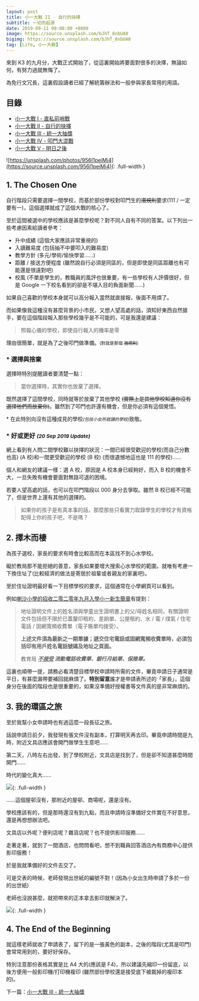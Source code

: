 ```yaml
---
layout: post
title: 小一大戰 II - 自行的抉擇
subtitle: 一切的起源
date: 2019-09-11 00:00:00 +0800
image: https://source.unsplash.com/bJhT_8nbUA0
bigimg: https://source.unsplash.com/bJhT_8nbUA0
tag: [Life, 小一大戰]
---
```


來到 K3 的九月分，大戰正式開始了，從這裏開始將要面對很多的決擇，無論如何，有努力過就無悔了。

為免行文冗長，這裏假設讀者已經了解統籌辦法和一般參與家長常用的用語。

## 目錄

- [小一大戰 I - 直私前哨戰](../2019-07-24-primary-war-1)
- [小一大戰 II - 自行的抉擇](../2019-09-11-primary-war-2)
- [小一大戰 III - 統一大抽獎](../2019-10-03-primary-war-3)
- [小一大戰 IV - 叩門大混戰](../2019-11-21-primary-war-4)
- [小一大戰 V - 明日之後](../2020-03-24-primary-war-5)

![https://unsplash.com/photos/956I1peiMi4](https://source.unsplash.com/956I1peiMi4){: .full-width }

## 1. The Chosen One

自行階段只需要選擇一間學校，而基於部份學校對叩門生的~~潛規則~~要求(111 / 一定要有一)，這個選擇就成了這個大戰的核心了。

至於這間被選中的學校應該是甚麼學校呢？對不同人自有不同的答案。以下列出一些考慮因素給讀者參考：

- 升中成績 (這個大家應該非常重視的)
- 入讀難易度 (包括抽不中要叩入的難易度)
- 教學方針 (多元/學術/愉快學習……)
- 距離 / 接送方便程度 (雖然說自行必須是同區的，但是即使是同區距離也有可能還是很遠對吧)
- 校風 (不單是學生的，教職員的風評也很重要，有一些學校有人評價很好，但是 Google 一下校名看到的卻是不堪入目的負面新聞……)

如果自己喜歡的學校本身就可以高分報入當然就直接報，後面不用煩了。

而如果像我這種沒有甚麼背景的小市民，又想人望高處的話，須知好東西自然搶手，要在這個階段報入那些學校幾乎是不可能的，可是我還是建議：

> 照報心儀的學校，即使自行報入的機率是零

理由很簡單，就是為了之後叩門做準備。<small>(對就是那個 ~~潛規則~~)</small>

### \* 選擇與捨棄

選擇時特別提醒讀者要清楚一點：

> 當你選擇時，其實你也放棄了選擇。

既然選擇了這間學校，同時就等於放棄了其他學校 ~~(實際上是其他學校知道你沒有選擇他們而放棄你)~~。雖然到了叩門也許還有機會，但是你必須有這個覺悟。

<div class="special-text">
  <div>
    * 在此特別向沒有這種成見的學校<small><i>(包括小女所就讀的學校)</i></small>致敬。
  </div>
</div>

### \* 好或更好 <small>_(20 Sep 2019 Update)_</small>

網上看到有人問二間學校難以抉擇的狀況：一間已經很受歡迎的學校(而自己分數也高) (A 校)和一間更受歡迎的學校 (B 校) (而很遺憾地這也是 111 的學校)……

個人和網友的建議一樣：選 A 校，原因是 A 校本身已經夠好，而入 B 校的機會不大，一旦失敗有機會要面對無路可退的困境。

若要人望高處的話，也可以在叩門階段以 000 身分去爭取。雖然 B 校已經不可能了，但是世界上還有其他的選擇的。

> 如果你的孩子是有真本事的話，那麼那些只看實力取錄學生的學校才有資格配得上你的孩子吧，不是嗎？

## 2. 擇木而棲

為孩子選校，家長的要求有時會比較高而在本區找不到心水學校。

礙於教局那不能拒絕的善意，家長如果要增大搜索心水學校的範圍，就唯有考慮一下換住址了(比較經濟的做法是寄居於祖輩或者親友的家裏吧)。

至於住址證明最好看一下目標學校的要求，這個通常在小學網頁可以看到。

例如[喇沙小學的招收二零二零年九月入學小一新生簡章](https://www.la-salle.edu.hk/files/2019-2020/Admission%2010092019/%E6%8B%9B%E6%94%B6%E4%BA%8C%E9%9B%B6%E4%BA%8C%E9%9B%B6%E5%B9%B4%E4%B9%9D%E6%9C%88%E5%85%A5%E5%AD%B8%E5%B0%8F%E4%B8%80%E6%96%B0%E7%94%9F%E7%B0%A1%E7%AB%A0.pdf)有提到：

> 地址證明文件上的姓名須與學童出生證明書上的父/母姓名相同，有關證明文件包括但不限於已蓋釐印租約、差餉單、公屋租約、水 / 電 / 煤氣 / 住宅電話 / 固網寬頻收費單（電子賬單均接受）。
>
> **上述文件須為最新之一期單據；遞交住宅電話或固網寬頻收費單時，必須包括印有用戶姓名電話號碼及地址之頁面。**
>
> 教育局 **_<u>不接受</u> 流動電話收費單、銀行月結單、保險單。_**

這裏也順帶一提，請務必看清楚目標學校申請時所需的文件，畢竟申請日子通常是平日，有甚麼漏帶要補回就麻煩了。**特別留意**誰才是申請表所述的「家長」，這個身分在後面的階段也是很重要的，如果沒準備好授權書等文件真的是非常麻煩的。

## 3. 我的環區之旅

至於我幫小女申請時也有過這麼一段長征之旅。

話說申請日前夕，我發現有張文件沒有副本，打算明天再去印。畢竟申請時間是九時，附近文具店應該會開門做學生生意吧……

第二天，八時左右出發，到了學校附近，文具店是找到了，但是卻不知道甚麼時間開門……

時代的變化真大……

![](https://res.cloudinary.com/twenty20/private_images/t_standard-fit/v1521838704/photosp/1c2eea50-4a1c-4825-a4ab-01f76656b369/1c2eea50-4a1c-4825-a4ab-01f76656b369.jpg){: .full-width }

……這個屋邨沒有，那附近的屋邨、商場呢，還是沒有。

學校應該有的，但是那時還沒有到九點，而且申請時沒準備好文件實在不好意思，還是再想想辦法吧。

文具店以外呢？便利店呢？雜貨店呢？也不提供影印服務……

走著走著，就到了一間酒店，也問問看吧，想不到職員回答酒店內有商務中心提供影印服務！

於是我就準備好的文件去交了。

可是交表的時候，老師發現出世紙的編號不對！(因為小女出生時申請了多於一份的出世紙)

老師也沒說甚麼，就把帶來的正本拿去影印就解決了。

![](https://res.cloudinary.com/twenty20/private_images/t_standard-fit/v1521838871/photosp/e0bf3bc6-4d00-46e7-a505-46f435a03f5e/e0bf3bc6-4d00-46e7-a505-46f435a03f5e.jpg){: .full-width }

## 4. The End of the Beginning

就這樣老師就收了申請表了，留下的是一張黃色的副本，之後的階段(尤其是叩門)會常常用到的，要好好保存。

特別注意那份表格其實是比 A4 大的(應該是 F4)，所以建議先縮印一份留底，以後方便用一般影印機/打印機複印 (雖然部份學校還是接受底下被裁掉的複印本的)。

下一篇：[小一大戰 III - 統一大抽獎](../2019-10-03-primary-war-3)
